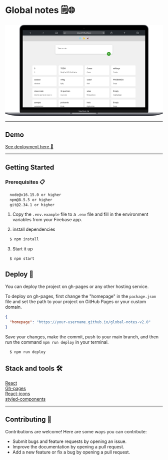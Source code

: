 # Global notes 🗒️🌐

![App Screenshot](https://github.com/Pool1541/global-notes-v2.0/blob/main/src/images/global-notes-picture.png)

---

## Demo

<a href="https://pool1541.github.io/global-notes-v2.0/" target="_blank" rel="noopener noreferrer">See deployment here 🚀</a>
<br>

---

## Getting Started

### Prerequisites 📋

```
  node@v16.15.0 or higher
  npm@8.5.5 or higher
  git@2.34.1 or higher
```

1. Copy the `.env.example` file to a `.env` file and fill in the environment variables from your Firebase app.

2. install dependencies

```bash
  $ npm install
```

3. Start it up

```bash
  $ npm start
```

## Deploy 🚀

You can deploy the project on gh-pages or any other hosting service.

To deploy on gh-pages, first change the "homepage" in the `package.json` file and set the path to your project on GitHub Pages or your custom domain.

```json
{
  "homepage": "https://your-username.github.io/global-notes-v2.0"
}
```

Save your changes, make the commit, push to your main branch, and then run the command `npm run deploy` in your terminal.

```bash
  $ npm run deploy
```

## Stack and tools 🛠️

<a href="https://beta.es.reactjs.org/" target="_blank" rel="noopener noreferrer">React</a><br>
<a href="https://www.npmjs.com/package/gh-pages" target="_blank" rel="noopener noreferrer">Gh-pages</a><br>
<a href="https://react-icons.github.io/react-icons/" target="_blank" rel="noopener noreferrer">React-icons</a><br>
<a href="https://styled-components.com/" target="_blank" rel="noopener noreferrer">styled-components</a><br>

---

## Contributing 🤝

Contributions are welcome! Here are some ways you can contribute:

- Submit bugs and feature requests by opening an issue.
- Improve the documentation by opening a pull request.
- Add a new feature or fix a bug by opening a pull request.

